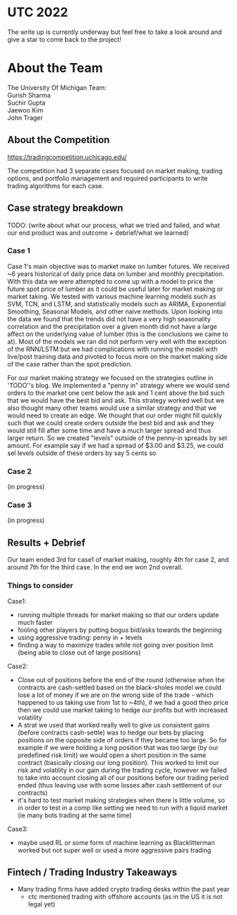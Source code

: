 # UTC 2022
The write up is currently underway but feel free to take a look around and give a star to come back to the project!


# About the Team

The University Of Michigan Team: <br>
Gurish Sharma<br>
Suchir Gupta<br>
Jaewoo Kim<br>
John Trager<br>
## About the Competition
https://tradingcompetition.uchicago.edu/

The competition had 3 separate cases focused on market making, trading options, and portfolio management and required participants to write trading algorithms for each case.

## Case strategy breakdown
TODO: (write about what our process, what we tried and failed, and what our end product was and outcome + debrief/what we learned)

### Case 1
Case 1's main objective was to market make on lumber futures. We received ~6 years historical of daily price data on lumber and monthly precipitation. With this data we were attempted to come up with a model to price the future spot price of lumber as it could be useful later for market making or market taking. We tested with various machine learning models such as SVM, TCN, and LSTM, and statistically models such as ARIMA, Exponential Smoothing, Seasonal Models, and other naive methods. Upon looking into the data we found that the trends did not have a very high seasonality correlation and the precipitation over a given month did not have a large affect on the underlying value of lumber (this is the conclusions we came to at). Most of the models we ran did not perform very well with the exception of the RNN/LSTM but we had complications with running the model with live/post training data and pivoted to focus more on the market making side of the case rather than the spot prediction.

For our market making strategy we focused on the strategies outline in 'TODO''s blog. We implemented a "penny in" strategy where we would send orders to the market one cent below the ask and 1 cent above the bid such that we would have the best bid and ask. This strategy worked well but we also thought many other teams would use a similar strategy and that we would need to create an edge. We thought that our order might fill quickly such that we could create orders outside the best bid and ask and they would still fill after some time and have a much larger spread and thus larger return. So we created "levels" outside of the penny-in spreads by set amount. For example say if we had a spread of $3.00 and $3.25, we could sel levels outside of these orders by say 5 cents so


### Case 2
(in progress)

### Case 3
(in progress)

## Results + Debrief
Our team ended 3rd for case1 of market making, roughly 4th for case 2, and around 7th for the third case. In the end we won 2nd overall.

### Things to consider
Case1:
- running multiple threads for market making so that our orders update much faster
- fooling other players by putting bogus bid/asks towards the beginning
- using aggressive trading: penny in + levels
- finding a way to maximize trades while not going over position limit (being able to close out of large positions)

Case2:
- Close out of positions before the end of the round (otherwise when the contracts are cash-settled based on the black-sholes model we could lose a lot of money if we are on the wrong side of the trade - which happened to us taking use from 1st to ~4th), if we had a good theo price then we could use market taking to hedge our profits but with increased volatility
- A strat we used that worked really well to give us consistent gains (before contracts cash-settle) was to hedge our bets by placing positions on the opposite side of orders if they became too large. So for example if we were holding a long position that was too large (by our predefined risk limit) we would open a short position in the same contract (basically closing our long position). This worked to limit our risk and volatility in our gain during the trading cycle, however we failed to take into account closing all of our positions before our trading period ended (thus leaving use with some losses after cash settlement of our contracts)
- it's hard to test market making strategies when there is little volume, so in order to test in a comp like setting we need to run with a liquid market (ie many bots trading at the same time)

Case3:
- maybe used RL or some form of machine learning as Blacklitterman worked but not super well or used a more aggressive pairs trading

## Fintech / Trading Industry Takeaways
- Many trading firms have added crypto trading desks within the past year
    - ctc mentioned trading with offshore accounts (as in the US it is not legal yet)